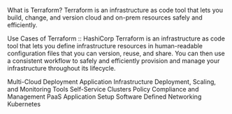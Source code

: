 What is Terraform?
Terraform is an infrastructure as code tool that lets you build, change, and version cloud and on-prem resources safely and efficiently.

Use Cases of Terraform ::
HashiCorp Terraform is an infrastructure as code tool that lets you define infrastructure resources in human-readable configuration files that you can version, reuse, and share. You can then use a consistent workflow to safely and efficiently provision and manage your infrastructure throughout its lifecycle.

Multi-Cloud Deployment
Application Infrastructure Deployment, Scaling, and Monitoring Tools
Self-Service Clusters
Policy Compliance and Management
PaaS Application Setup
Software Defined Networking
Kubernetes


